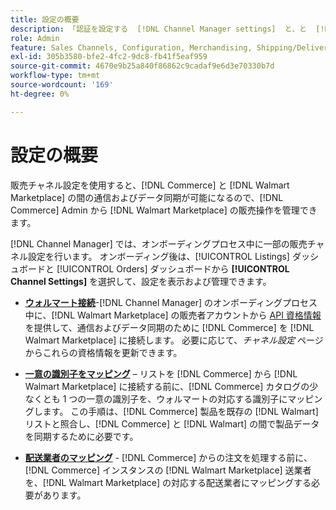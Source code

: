 ```yaml
---
title: 設定の概要
description: 「認証を設定する  [!DNL Channel Manager settings]  と、と  [!DNL Walmart Marketplace] の間で販売業務を調整するために必要な製品カタログ属性と配送業者をマッピングする  [!DNL Commerce]  について説明します。」
role: Admin
feature: Sales Channels, Configuration, Merchandising, Shipping/Delivery
exl-id: 305b3580-bfe2-4fc2-9dc8-fb41f5eaf959
source-git-commit: 4670e9b25a840f86862c9cadaf9e6d3e70330b7d
workflow-type: tm+mt
source-wordcount: '169'
ht-degree: 0%

---
```



# 設定の概要

販売チャネル設定を使用すると、[!DNL Commerce] と [!DNL Walmart Marketplace] の間の通信およびデータ同期が可能になるので、[!DNL Commerce] Admin から [!DNL Walmart Marketplace] の販売操作を管理できます。

[!DNL Channel Manager] では、オンボーディングプロセス中に一部の販売チャネル設定を行います。 オンボーディング後は、[!UICONTROL Listings] ダッシュボードと [!UICONTROL Orders] ダッシュボードから **[!UICONTROL Channel Settings]** を選択して、設定を表示および管理できます。

* **[ウォルマート接続](manage-wmt-connection.md)**-[!DNL Channel Manager] のオンボーディングプロセス中に、[!DNL Walmart Marketplace] の販売者アカウントから [API 資格情報 ](walmart-requirements.md#generate-a-walmart-marketplace-production-api-key) を提供して、通信およびデータ同期のために [!DNL Commerce] を [!DNL Walmart Marketplace] に接続します。 必要に応じて、*チャネル設定* ページからこれらの資格情報を更新できます。

* **[一意の識別子をマッピング](map-catalog-attributes.md)** – リストを [!DNL Commerce] から [!DNL Walmart Marketplace] に接続する前に、[!DNL Commerce] カタログの少なくとも 1 つの一意の識別子を、ウォルマートの対応する識別子にマッピングします。 この手順は、[!DNL Commerce] 製品を既存の [!DNL Walmart] リストと照合し、[!DNL Commerce] と [!DNL Walmart] の間で製品データを同期するために必要です。

* **[配送業者のマッピング](map-shipping-carriers.md)** - [!DNL Commerce] からの注文を処理する前に、[!DNL Commerce] インスタンスの [!DNL Walmart Marketplace] 送業者を、[!DNL Walmart Marketplace] の対応する配送業者にマッピングする必要があります。
